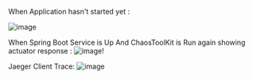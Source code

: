 
When Application hasn't started yet :

![image](https://user-images.githubusercontent.com/50335583/135647747-3fbf0500-e3f3-407e-9f65-c59f9be1e07e.png)

When Spring Boot Service is Up And ChaosToolKit is Run again showing actuator response : 
![image](https://user-images.githubusercontent.com/50335583/135648048-ed4303f6-6dcd-4fa2-b08f-8de75188a6c6.png)!


Jaeger Client Trace: 
![image](https://user-images.githubusercontent.com/50335583/135653683-d11997cd-2310-470a-a5b2-1398d95cf8f8.png)




